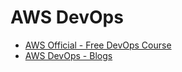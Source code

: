 
# AWS DevOps

- [AWS Official - Free DevOps Course](https://explore.skillbuilder.aws/learn/course/external/view/elearning/74/exam-readiness-aws-certified-devops-engineer-professional)
- [AWS DevOps - Blogs](https://aws.amazon.com/blogs/devops/)
